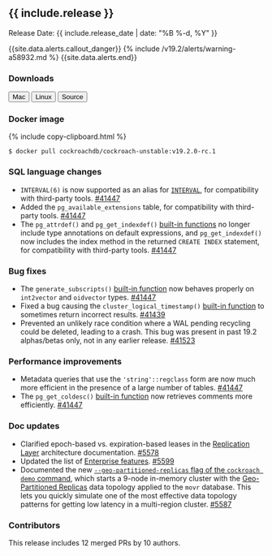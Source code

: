 <h2 id="{{ include.release | slugify }}">{{ include.release }}</h2>

Release Date: {{ include.release_date | date: "%B %-d, %Y" }}

{{site.data.alerts.callout_danger}}
{% include /v19.2/alerts/warning-a58932.md %}
{{site.data.alerts.end}}

<h3 id="v19-2-0-rc-1-downloads">Downloads</h3>

<div id="os-tabs" class="clearfix os-tabs_button-outline-primary">
    <a href="https://binaries.cockroachdb.com/cockroach-v19.2.0-rc.1.darwin-10.9-amd64.tgz"><button id="mac" data-eventcategory="mac-binary-release-notes">Mac</button></a>
    <a href="https://binaries.cockroachdb.com/cockroach-v19.2.0-rc.1.linux-amd64.tgz"><button id="linux" data-eventcategory="linux-binary-release-notes">Linux</button></a>
    <a href="https://binaries.cockroachdb.com/cockroach-v19.2.0-rc.1.src.tgz"><button id="source" data-eventcategory="source-release-notes">Source</button></a>
</div>

<h3 id="v19-2-0-rc-1-docker-image">Docker image</h3>

{% include copy-clipboard.html %}
~~~shell
$ docker pull cockroachdb/cockroach-unstable:v19.2.0-rc.1
~~~

<h3 id="v19-2-0-rc-1-sql-language-changes">SQL language changes</h3>

- `INTERVAL(6)` is now supported as an alias for [`INTERVAL`](../v19.2/interval.html), for compatibility with third-party tools. [#41447][#41447]
- Added the `pg_available_extensions` table, for compatibility with third-party tools. [#41447][#41447]
- The `pg_attrdef()` and `pg_get_indexdef()` [built-in functions](../v19.2/functions-and-operators.html) no longer include type annotations on default expressions, and `pg_get_indexdef()` now includes the index method in the returned `CREATE INDEX` statement, for compatibility with third-party tools. [#41447][#41447]

<h3 id="v19-2-0-rc-1-bug-fixes">Bug fixes</h3>

- The `generate_subscripts()` [built-in function](../v19.2/functions-and-operators.html) now behaves properly on `int2vector` and `oidvector` types. [#41447][#41447]
- Fixed a bug causing the `cluster_logical_timestamp()` [built-in function](../v19.2/functions-and-operators.html) to sometimes return incorrect results. [#41439][#41439]
- Prevented an unlikely race condition where a WAL pending recycling could be deleted, leading to a crash. This bug was present in past 19.2 alphas/betas only, not in any earlier release. [#41523][#41523]

<h3 id="v19-2-0-rc-1-performance-improvements">Performance improvements</h3>

- Metadata queries that use the `'string'::regclass` form are now much more efficient in the presence of a large number of tables. [#41447][#41447]
- The `pg_get_coldesc()` [built-in function](../v19.2/functions-and-operators.html) now retrieves comments more efficiently. [#41447][#41447]

<h3 id="v19-2-0-rc-1-doc-updates">Doc updates</h3>

- Clarified epoch-based vs. expiration-based leases in the [Replication Layer](../v19.2/architecture/replication-layer.html#epoch-based-leases-table-data) architecture documentation. [#5578][#5578]
- Updated the list of [Enterprise features](../v19.2/enterprise-licensing.html). [#5599][#5599]
- Documented the new [`--geo-partitioned-replicas` flag of the `cockroach demo` command](../v19.2/cockroach-demo.html#start-a-multi-region-demo-cluster-with-automatic-geo-partitioning), which starts a 9-node in-memory cluster with the [Geo-Partitioned Replicas](../v19.2/topology-geo-partitioned-replicas.html) data topology applied to the `movr` database. This lets you quickly simulate one of the most effective data topology patterns for getting low latency in a multi-region cluster. [#5587][#5587]  

<h3 id="v19-2-0-rc-1-contributors">Contributors</h3>

This release includes 12 merged PRs by 10 authors. 

[#41439]: https://github.com/cockroachdb/cockroach/pull/41439
[#41447]: https://github.com/cockroachdb/cockroach/pull/41447
[#41470]: https://github.com/cockroachdb/cockroach/pull/41470
[#41523]: https://github.com/cockroachdb/cockroach/pull/41523
[#41539]: https://github.com/cockroachdb/cockroach/pull/41539
[#5578]: https://github.com/cockroachdb/docs/pull/5578
[#5599]: https://github.com/cockroachdb/docs/pull/5599
[#5587]: https://github.com/cockroachdb/docs/pull/5587
